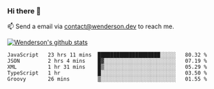 ### Hi there 👋

<!--
**Wenderson-P/wenderson-p** is a ✨ _special_ ✨ repository because its `README.md` (this file) appears on your GitHub profile.

Here are some ideas to get you started:

- 🔭 I’m currently working on ...
- 🌱 I’m currently learning ...
- 👯 I’m looking to collaborate on ...
- 🤔 I’m looking for help with ...
- 💬 Ask me about ...
- 📫 How to reach me: ...
- 😄 Pronouns: ...
- ⚡ Fun fact: ...
-->

📫  Send a email via contact@wenderson.dev to reach me.

[![Wenderson's github stats](https://github-readme-stats.vercel.app/api?username=wenderson-p&show_icons=true&theme=tokyonight&hide=issues)](https://github.com/wenderson-p/github-readme-stats)

<!--START_SECTION:waka-->
```text
JavaScript   23 hrs 11 mins  ████████████████████░░░░░   80.32 % 
JSON         2 hrs 4 mins    █▓░░░░░░░░░░░░░░░░░░░░░░░   07.19 % 
XML          1 hr 31 mins    █▒░░░░░░░░░░░░░░░░░░░░░░░   05.29 % 
TypeScript   1 hr            █░░░░░░░░░░░░░░░░░░░░░░░░   03.50 % 
Groovy       26 mins         ▒░░░░░░░░░░░░░░░░░░░░░░░░   01.55 % 
```
<!--END_SECTION:waka-->
